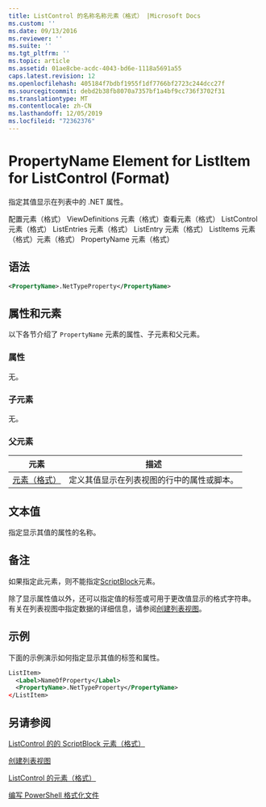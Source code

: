 ```yaml
---
title: ListControl 的名称名称元素（格式） |Microsoft Docs
ms.custom: ''
ms.date: 09/13/2016
ms.reviewer: ''
ms.suite: ''
ms.tgt_pltfrm: ''
ms.topic: article
ms.assetid: 01ae8cbe-acdc-4043-bd6e-1118a5691a55
caps.latest.revision: 12
ms.openlocfilehash: 405184f7bdbf1955f1df7766bf2723c244dcc27f
ms.sourcegitcommit: debd2b38fb8070a7357bf1a4bf9cc736f3702f31
ms.translationtype: MT
ms.contentlocale: zh-CN
ms.lasthandoff: 12/05/2019
ms.locfileid: "72362376"
---
```

# <a name="propertyname-element-for-listitem-for-listcontrol-format"></a>PropertyName Element for ListItem for ListControl (Format)

指定其值显示在列表中的 .NET 属性。

配置元素（格式） ViewDefinitions 元素（格式）查看元素（格式） ListControl 元素（格式） ListEntries 元素（格式） ListEntry 元素（格式） ListItems 元素（格式）元素（格式） PropertyName 元素（格式）

## <a name="syntax"></a>语法

```xml
<PropertyName>.NetTypeProperty</PropertyName>
```

## <a name="attributes-and-elements"></a>属性和元素

以下各节介绍了 `PropertyName` 元素的属性、子元素和父元素。

### <a name="attributes"></a>属性

无。

### <a name="child-elements"></a>子元素

无。

### <a name="parent-elements"></a>父元素

|元素|描述|
|-------------|-----------------|
|[元素（格式）](./listitem-element-for-listitems-for-listcontrol-format.md)|定义其值显示在列表视图的行中的属性或脚本。|

## <a name="text-value"></a>文本值

指定显示其值的属性的名称。

## <a name="remarks"></a>备注

如果指定此元素，则不能指定[ScriptBlock](./scriptblock-element-for-listitem-for-listcontrol-format.md)元素。

除了显示属性值以外，还可以指定值的标签或可用于更改值显示的格式字符串。 有关在列表视图中指定数据的详细信息，请参阅[创建列表视图](./creating-a-list-view.md)。

## <a name="example"></a>示例

下面的示例演示如何指定显示其值的标签和属性。

```xml
ListItem>
  <Label>NameOfProperty</Label>
  <PropertyName>.NetTypeProperty</PropertyName>
</ListItem>

```

## <a name="see-also"></a>另请参阅

[ListControl 的的 ScriptBlock 元素（格式）](./scriptblock-element-for-listitem-for-listcontrol-format.md)

[创建列表视图](./creating-a-list-view.md)

[ListControl 的元素（格式）](./listitem-element-for-listitems-for-listcontrol-format.md)

[编写 PowerShell 格式化文件](./writing-a-powershell-formatting-file.md)
